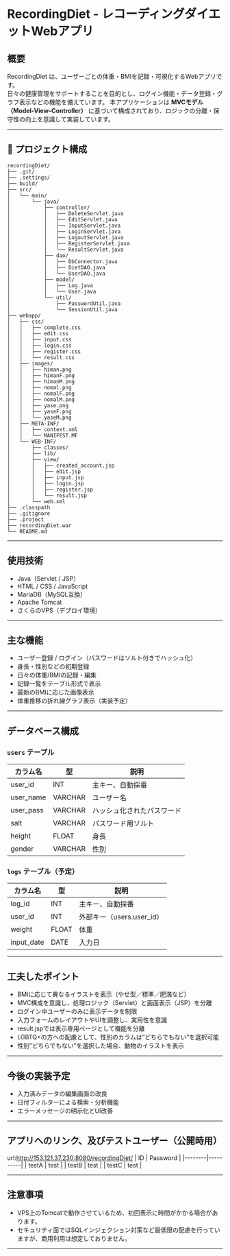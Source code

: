# RecordingDiet - レコーディングダイエットWebアプリ

## 概要

RecordingDiet は、ユーザーごとの体重・BMIを記録・可視化するWebアプリです。  
日々の健康管理をサポートすることを目的とし、ログイン機能・データ登録・グラフ表示などの機能を備えています。
本アプリケーションは **MVCモデル（Model-View-Controller）** に基づいて構成されており、ロジックの分離・保守性の向上を意識して実装しています。

---
## 📁 プロジェクト構成

```
recordingDiet/
├── .git/
├── .settings/
├── build/
├── src/
│   └── main/
│       └── java/
│           ├── controller/
│           │   ├── DeleteServlet.java
│           │   ├── EditServlet.java
│           │   ├── InputServlet.java
│           │   ├── LoginServlet.java
│           │   ├── LogoutServlet.java
│           │   ├── RegisterServlet.java
│           │   └── ResultServlet.java
│           ├── dao/
│           │   ├── DbConnector.java
│           │   ├── DietDAO.java
│           │   └── UserDAO.java
│           ├── model/
│           │   ├── Log.java
│           │   └── User.java
│           └── util/
│               ├── PasswordUtil.java
│               └── SessionUtil.java
├── webapp/
│   ├── css/
│   │   ├── complete.css
│   │   ├── edit.css
│   │   ├── input.css
│   │   ├── login.css
│   │   ├── register.css
│   │   └── result.css
│   ├── images/
│   │   ├── himan.png
│   │   ├── himanF.png
│   │   ├── himanM.png
│   │   ├── nomal.png
│   │   ├── nomalF.png
│   │   ├── nomalM.png
│   │   ├── yase.png
│   │   ├── yaseF.png
│   │   └── yaseM.png
│   ├── META-INF/
│   │   ├── context.xml
│   │   └── MANIFEST.MF
│   └── WEB-INF/
│       ├── classes/
│       ├── lib/
│       ├── view/
│       │   ├── created_account.jsp
│       │   ├── edit.jsp
│       │   ├── input.jsp
│       │   ├── login.jsp
│       │   ├── register.jsp
│       │   └── result.jsp
│       └── web.xml
├── .classpath
├── .gitignore
├── .project
├── recordingDiet.war
└── README.md
```
---

## 使用技術

- Java（Servlet / JSP）
- HTML / CSS / JavaScript
- MariaDB（MySQL互換）
- Apache Tomcat
- さくらのVPS（デプロイ環境）

---

## 主な機能

- ユーザー登録 / ログイン（パスワードはソルト付きでハッシュ化）
- 身長・性別などの初期登録
- 日々の体重/BMIの記録・編集
- 記録一覧をテーブル形式で表示
- 最新のBMIに応じた画像表示
- 体重推移の折れ線グラフ表示（実装予定）

---

## データベース構成

### `users` テーブル

| カラム名    | 型       | 説明                       |
|-------------|----------|----------------------------|
| user_id     | INT      | 主キー、自動採番           |
| user_name   | VARCHAR  | ユーザー名                 |
| user_pass   | VARCHAR  | ハッシュ化されたパスワード |
| salt        | VARCHAR  | パスワード用ソルト         |
| height      | FLOAT    | 身長                       |
| gender      | VARCHAR  | 性別                       |

### `logs` テーブル（予定）

| カラム名    | 型       | 説明                               |
|-------------|----------|------------------------------------|
| log_id      | INT      | 主キー、自動採番                   |
| user_id     | INT      | 外部キー（users.user_id）         |
| weight      | FLOAT    | 体重                               |
| input_date  | DATE     | 入力日                             |

---

## 工夫したポイント

- BMIに応じて異なるイラストを表示（やせ型／標準／肥満など）
- MVC構成を意識し、処理ロジック（Servlet）と画面表示（JSP）を分離
- ログイン中ユーザーのみに表示データを制限
- 入力フォームのレイアウトやUIを調整し、実用性を意識
- result.jspでは表示専用ページとして機能を分離
- LGBTQ+の方への配慮として、性別のカラムは”どちらでもない”を選択可能
- 性別”どちらでもない”を選択した場合、動物のイラストを表示

---

## 今後の実装予定


- 入力済みデータの編集画面の改良
- 日付フィルターによる検索・分析機能
- エラーメッセージの明示化とUI改善

---

## アプリへのリンク、及びテストユーザー（公開時用）
url:http://153.121.37.230:8080/recordingDiet/
| ID     | Password |
|--------|----------|
| testA  | test     |
| testB  | test     |
| testC  | test     |

---

## 注意事項

- VPS上のTomcatで動作させているため、初回表示に時間がかかる場合があります。
- セキュリティ面ではSQLインジェクション対策など最低限の配慮を行っていますが、商用利用は想定しておりません。

---



